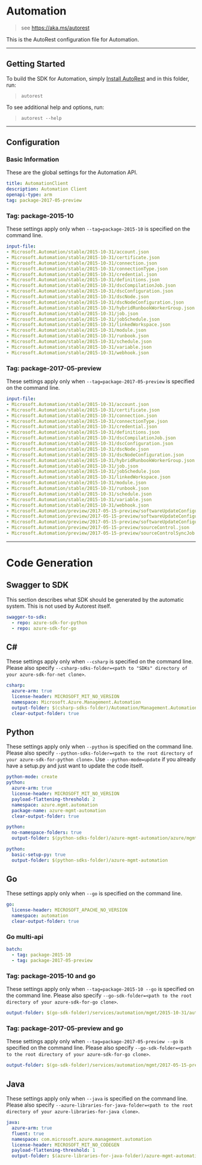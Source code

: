 # Automation
    
> see https://aka.ms/autorest

This is the AutoRest configuration file for Automation.



---
## Getting Started 
To build the SDK for Automation, simply [Install AutoRest](https://aka.ms/autorest/install) and in this folder, run:

> `autorest`

To see additional help and options, run:

> `autorest --help`
---

## Configuration



### Basic Information 
These are the global settings for the Automation API.

``` yaml
title: AutomationClient
description: Automation Client
openapi-type: arm
tag: package-2017-05-preview
```


### Tag: package-2015-10

These settings apply only when `--tag=package-2015-10` is specified on the command line.

``` yaml $(tag) == 'package-2015-10'
input-file:
- Microsoft.Automation/stable/2015-10-31/account.json
- Microsoft.Automation/stable/2015-10-31/certificate.json
- Microsoft.Automation/stable/2015-10-31/connection.json
- Microsoft.Automation/stable/2015-10-31/connectionType.json
- Microsoft.Automation/stable/2015-10-31/credential.json
- Microsoft.Automation/stable/2015-10-31/definitions.json
- Microsoft.Automation/stable/2015-10-31/dscCompilationJob.json
- Microsoft.Automation/stable/2015-10-31/dscConfiguration.json
- Microsoft.Automation/stable/2015-10-31/dscNode.json
- Microsoft.Automation/stable/2015-10-31/dscNodeConfiguration.json
- Microsoft.Automation/stable/2015-10-31/hybridRunbookWorkerGroup.json
- Microsoft.Automation/stable/2015-10-31/job.json
- Microsoft.Automation/stable/2015-10-31/jobSchedule.json
- Microsoft.Automation/stable/2015-10-31/linkedWorkspace.json
- Microsoft.Automation/stable/2015-10-31/module.json
- Microsoft.Automation/stable/2015-10-31/runbook.json
- Microsoft.Automation/stable/2015-10-31/schedule.json
- Microsoft.Automation/stable/2015-10-31/variable.json
- Microsoft.Automation/stable/2015-10-31/webhook.json
```


### Tag: package-2017-05-preview

These settings apply only when `--tag=package-2017-05-preview` is specified on the command line.

``` yaml $(tag) == 'package-2017-05-preview'
input-file:
- Microsoft.Automation/stable/2015-10-31/account.json
- Microsoft.Automation/stable/2015-10-31/certificate.json
- Microsoft.Automation/stable/2015-10-31/connection.json
- Microsoft.Automation/stable/2015-10-31/connectionType.json
- Microsoft.Automation/stable/2015-10-31/credential.json
- Microsoft.Automation/stable/2015-10-31/definitions.json
- Microsoft.Automation/stable/2015-10-31/dscCompilationJob.json
- Microsoft.Automation/stable/2015-10-31/dscConfiguration.json
- Microsoft.Automation/stable/2015-10-31/dscNode.json
- Microsoft.Automation/stable/2015-10-31/dscNodeConfiguration.json
- Microsoft.Automation/stable/2015-10-31/hybridRunbookWorkerGroup.json
- Microsoft.Automation/stable/2015-10-31/job.json
- Microsoft.Automation/stable/2015-10-31/jobSchedule.json
- Microsoft.Automation/stable/2015-10-31/linkedWorkspace.json
- Microsoft.Automation/stable/2015-10-31/module.json
- Microsoft.Automation/stable/2015-10-31/runbook.json
- Microsoft.Automation/stable/2015-10-31/schedule.json
- Microsoft.Automation/stable/2015-10-31/variable.json
- Microsoft.Automation/stable/2015-10-31/webhook.json
- Microsoft.Automation/preview/2017-05-15-preview/softwareUpdateConfiguration.json
- Microsoft.Automation/preview/2017-05-15-preview/softwareUpdateConfigurationRun.json
- Microsoft.Automation/preview/2017-05-15-preview/softwareUpdateConfigurationMachineRun.json
- Microsoft.Automation/preview/2017-05-15-preview/sourceControl.json
- Microsoft.Automation/preview/2017-05-15-preview/sourceControlSyncJob.json
```

---
# Code Generation


## Swagger to SDK

This section describes what SDK should be generated by the automatic system.
This is not used by Autorest itself.

``` yaml $(swagger-to-sdk)
swagger-to-sdk:
  - repo: azure-sdk-for-python
  - repo: azure-sdk-for-go
```


## C# 

These settings apply only when `--csharp` is specified on the command line.
Please also specify `--csharp-sdks-folder=<path to "SDKs" directory of your azure-sdk-for-net clone>`.

``` yaml $(csharp)
csharp:
  azure-arm: true
  license-header: MICROSOFT_MIT_NO_VERSION
  namespace: Microsoft.Azure.Management.Automation
  output-folder: $(csharp-sdks-folder)/Automation/Management.Automation/Generated
  clear-output-folder: true
```


## Python

These settings apply only when `--python` is specified on the command line.
Please also specify `--python-sdks-folder=<path to the root directory of your azure-sdk-for-python clone>`.
Use `--python-mode=update` if you already have a setup.py and just want to update the code itself.

``` yaml $(python)
python-mode: create
python:
  azure-arm: true
  license-header: MICROSOFT_MIT_NO_VERSION
  payload-flattening-threshold: 2
  namespace: azure.mgmt.automation
  package-name: azure-mgmt-automation
  clear-output-folder: true
```
``` yaml $(python) && $(python-mode) == 'update'
python:
  no-namespace-folders: true
  output-folder: $(python-sdks-folder)/azure-mgmt-automation/azure/mgmt/automation
```
``` yaml $(python) && $(python-mode) == 'create'
python:
  basic-setup-py: true
  output-folder: $(python-sdks-folder)/azure-mgmt-automation
```


## Go

These settings apply only when `--go` is specified on the command line.

``` yaml $(go)
go:
  license-header: MICROSOFT_APACHE_NO_VERSION
  namespace: automation
  clear-output-folder: true
```

### Go multi-api

``` yaml $(go) && $(multiapi)
batch:
  - tag: package-2015-10
  - tag: package-2017-05-preview
```

### Tag: package-2015-10 and go

These settings apply only when `--tag=package-2015-10 --go` is specified on the command line.
Please also specify `--go-sdk-folder=<path to the root directory of your azure-sdk-for-go clone>`.

``` yaml $(tag) == 'package-2015-10' && $(go)
output-folder: $(go-sdk-folder)/services/automation/mgmt/2015-10-31/automation
```

### Tag: package-2017-05-preview and go

These settings apply only when `--tag=package-2017-05-preview --go` is specified on the command line.
Please also specify `--go-sdk-folder=<path to the root directory of your azure-sdk-for-go clone>`.

``` yaml $(tag) == 'package-2017-05-preview' && $(go)
output-folder: $(go-sdk-folder)/services/automation/mgmt/2017-05-15-preview
```


## Java

These settings apply only when `--java` is specified on the command line.
Please also specify `--azure-libraries-for-java-folder=<path to the root directory of your azure-libraries-for-java clone>`.

``` yaml $(java)
java:
  azure-arm: true
  fluent: true
  namespace: com.microsoft.azure.management.automation
  license-header: MICROSOFT_MIT_NO_CODEGEN
  payload-flattening-threshold: 1
  output-folder: $(azure-libraries-for-java-folder)/azure-mgmt-automation
```
